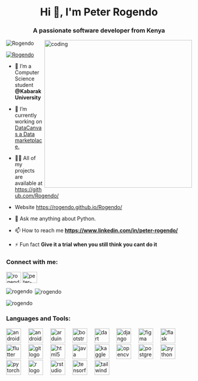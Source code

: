 <h1 align="center">Hi 👋, I'm Peter Rogendo </h1>
<h3 align="center">A passionate software developer from Kenya</h3>

<img align="right" alt="coding" width="400" src="https://media4.giphy.com/media/RbDKaczqWovIugyJmW/giphy.gif" >
<p align="left"> <img src="https://komarev.com/ghpvc/?username=Rogendo&label=Profile%20views&color=0e75b6&style=flat" alt="Rogendo" /> </p>

<p align="left"> <a href="https://twitter.com/RogendoPeter" target="blank"><img src="https://img.shields.io/twitter/follow/RogendoPeter" alt="Rogendo" /></a> </p>



- 🔭 I’m a Computer Science student **@Kabarak University**

- 🌱 I’m currently working on <a href="https://github.com/Rogendo/DataCanvas">DataCanvas a Data marketplace.</a>

- 👨‍💻 All of my projects are available at  https://github.com/Rogendo/
- Website https://rogendo.github.io/Rogendo/

- 💬 Ask me anything about Python.


- 📫 How to reach me **https://www.linkedin.com/in/peter-rogendo/**

- ⚡ Fun fact **Give it a trial when you still think you cant do it**

<h3 align="left">Connect with me:</h3>
<p align="left">
<a href="https://twitter.com/PeterRogendo" target="blank"><img align="center" src="https://raw.githubusercontent.com/rahuldkjain/github-profile-readme-generator/master/src/images/icons/Social/twitter.svg" alt="rogendo" height="30" width="40" /></a>
<a href="https://linkedin.com/in/peter-rogendo" target="blank"><img align="center" src="https://raw.githubusercontent.com/rahuldkjain/github-profile-readme-generator/master/src/images/icons/Social/linked-in-alt.svg" alt="peter-rogendo" height="30" width="40" /></a>
</p>


<p><img align="left" src="https://github-readme-stats.vercel.app/api/top-langs?username=Rogendo&show_icons=true&locale=en&layout=compact" alt="rogendo" /></p>

<p>&nbsp;<img align="center" src="https://github-readme-stats.vercel.app/api?username=rogendo&show_icons=true&locale=en" alt="rogendo" /></p>

<p><img align="center" src="https://github-readme-streak-stats.herokuapp.com/?user=rogendo&" alt="rogendo" /></p>


###
<h3 align="left">Languages and Tools:</h3>

<div align="left">
 
  <img src="https://cdn.jsdelivr.net/gh/devicons/devicon/icons/androidstudio/androidstudio-original.svg" height="40" alt="androidstudio logo"  />
  <img width="12" />
  <img src="https://cdn.jsdelivr.net/gh/devicons/devicon/icons/android/android-original.svg" height="40" alt="android logo"  />
  <img width="12" />
  <img src="https://cdn.jsdelivr.net/gh/devicons/devicon/icons/arduino/arduino-original.svg" height="40" alt="arduino logo"  />
  <img width="12" />
  <img src="https://cdn.jsdelivr.net/gh/devicons/devicon/icons/bootstrap/bootstrap-original.svg" height="40" alt="bootstrap logo"  />
  <img width="12" />
  <img src="https://cdn.jsdelivr.net/gh/devicons/devicon/icons/dart/dart-original.svg" height="40" alt="dart logo"  />
  <img width="12" />
  <img src="https://cdn.jsdelivr.net/gh/devicons/devicon/icons/django/django-plain.svg" height="40" alt="django logo"  />
  <img width="12" />
  <img src="https://cdn.jsdelivr.net/gh/devicons/devicon/icons/figma/figma-original.svg" height="40" alt="figma logo"  />
  <img width="12" />
  <img src="https://cdn.jsdelivr.net/gh/devicons/devicon/icons/flask/flask-original.svg" height="40" alt="flask logo"  />
  <img width="12" />
  <img src="https://cdn.jsdelivr.net/gh/devicons/devicon/icons/flutter/flutter-original.svg" height="40" alt="flutter logo"  />
  <img width="12" />
  <img src="https://cdn.jsdelivr.net/gh/devicons/devicon/icons/git/git-original.svg" height="40" alt="git logo"  />
  <img width="12" />
  <img src="https://cdn.jsdelivr.net/gh/devicons/devicon/icons/html5/html5-original.svg" height="40" alt="html5 logo"  />
  <img width="12" />
  <img src="https://cdn.jsdelivr.net/gh/devicons/devicon/icons/java/java-original.svg" height="40" alt="java logo"  />
  <img width="12" />
  <img src="https://cdn.jsdelivr.net/gh/devicons/devicon/icons/kaggle/kaggle-original.svg" height="40" alt="kaggle logo"  />
  <img width="12" />
  <img src="https://cdn.jsdelivr.net/gh/devicons/devicon/icons/opencv/opencv-original.svg" height="40" alt="opencv logo"  />
  <img width="12" />
  <img src="https://cdn.jsdelivr.net/gh/devicons/devicon/icons/postgresql/postgresql-original.svg" height="40" alt="postgresql logo"  />
  <img width="12" />
  <img src="https://cdn.jsdelivr.net/gh/devicons/devicon/icons/python/python-original.svg" height="40" alt="python logo"  />
  <img width="12" />
  <img src="https://cdn.jsdelivr.net/gh/devicons/devicon/icons/pytorch/pytorch-original.svg" height="40" alt="pytorch logo"  />
  <img width="12" />
  <img src="https://cdn.jsdelivr.net/gh/devicons/devicon/icons/r/r-original.svg" height="40" alt="r logo"  />
  <img width="12" />
  <img src="https://cdn.jsdelivr.net/gh/devicons/devicon/icons/rstudio/rstudio-original.svg" height="40" alt="rstudio logo"  />
  <img width="12" />
  <img src="https://cdn.jsdelivr.net/gh/devicons/devicon/icons/tensorflow/tensorflow-original.svg" height="40" alt="tensorflow logo"  />
  <img width="12" />
  <img src="https://cdn.jsdelivr.net/gh/devicons/devicon/icons/tailwindcss/tailwindcss-original-wordmark.svg" height="40" alt="tailwindcss logo"  />
</div>

###
